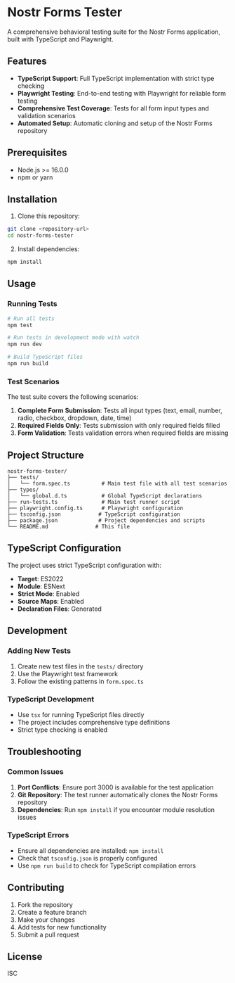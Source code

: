# Nostr Forms Tester

A comprehensive behavioral testing suite for the Nostr Forms application, built with TypeScript and Playwright.

## Features

- **TypeScript Support**: Full TypeScript implementation with strict type checking
- **Playwright Testing**: End-to-end testing with Playwright for reliable form testing
- **Comprehensive Test Coverage**: Tests for all form input types and validation scenarios
- **Automated Setup**: Automatic cloning and setup of the Nostr Forms repository

## Prerequisites

- Node.js >= 16.0.0
- npm or yarn

## Installation

1. Clone this repository:
```bash
git clone <repository-url>
cd nostr-forms-tester
```

2. Install dependencies:
```bash
npm install
```

## Usage

### Running Tests

```bash
# Run all tests
npm test

# Run tests in development mode with watch
npm run dev

# Build TypeScript files
npm run build
```

### Test Scenarios

The test suite covers the following scenarios:

1. **Complete Form Submission**: Tests all input types (text, email, number, radio, checkbox, dropdown, date, time)
2. **Required Fields Only**: Tests submission with only required fields filled
3. **Form Validation**: Tests validation errors when required fields are missing

## Project Structure

```
nostr-forms-tester/
├── tests/
│   └── form.spec.ts          # Main test file with all test scenarios
├── types/
│   └── global.d.ts           # Global TypeScript declarations
├── run-tests.ts              # Main test runner script
├── playwright.config.ts      # Playwright configuration
├── tsconfig.json            # TypeScript configuration
├── package.json             # Project dependencies and scripts
└── README.md               # This file
```

## TypeScript Configuration

The project uses strict TypeScript configuration with:

- **Target**: ES2022
- **Module**: ESNext
- **Strict Mode**: Enabled
- **Source Maps**: Enabled
- **Declaration Files**: Generated

## Development

### Adding New Tests

1. Create new test files in the `tests/` directory
2. Use the Playwright test framework
3. Follow the existing patterns in `form.spec.ts`

### TypeScript Development

- Use `tsx` for running TypeScript files directly
- The project includes comprehensive type definitions
- Strict type checking is enabled

## Troubleshooting

### Common Issues

1. **Port Conflicts**: Ensure port 3000 is available for the test application
2. **Git Repository**: The test runner automatically clones the Nostr Forms repository
3. **Dependencies**: Run `npm install` if you encounter module resolution issues

### TypeScript Errors

- Ensure all dependencies are installed: `npm install`
- Check that `tsconfig.json` is properly configured
- Use `npm run build` to check for TypeScript compilation errors

## Contributing

1. Fork the repository
2. Create a feature branch
3. Make your changes
4. Add tests for new functionality
5. Submit a pull request

## License

ISC
